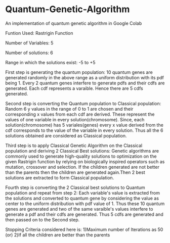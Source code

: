 # Quantum-Genetic-Algorithm
An implementation of quantum genetic algorithm in Google Colab

Funtion Used: Rastrigin Function

Number of Variables: 5

Number of solutions: 6

Range in which the solutions exist: -5 to +5

First step is generating the quantum population:
  10 quantum genes are generated randomly in the above range as a uniform distribution with its pdf being 1. Every 2 quantum genes interfere to generate pdfs and their cdfs are generated. Each cdf represents a varaible. Hence there are 5 cdfs generated. 

Second step is converting the Quantum population to Classical population:
  Random 6 y values in the range of 0 to 1 are chosen and their corresponding x values from each cdf are derived. These represent the values of one variable in every solution(chromosome). Since, each solution(chromosome) has 5 variales(genes) every x value derived from the cdf corresponds to the value of the variable in every solution. Thus all the 6 solutions obtained are considered as Classical population.

Third step is to apply Classical Genetic Algorithm on the Classical population and deriving 2 Classical Best solutions:
  Genetic algorithms are commonly used to generate high-quality solutions to optimization on the given Rastrigin function by relying on biologically inspired operators such as mutation, crossover and selection. If the children generated are not better than the parents then the children are generated again.Then 2 best solutions are extracted to form Classical population.
  
Fourth step is converting the 2 Classical best solutions to Quantum population and repeat from step 2:
  Each variable's value is extracted from the solutions and converted to quantum gene by considering the value as center to the uniform distribution with pdf value of 1. Thus these 10 quantum genes are generated and two of the same varaible's values interfere to generate a pdf and their cdfs are generated. Thus 5 cdfs are generated and then passed on to the Second step. 
  
Stopping Criteria considered here is: 
  1)Maximum number of Iterations as 50 (or)
  2)If all the children are better than the parents
